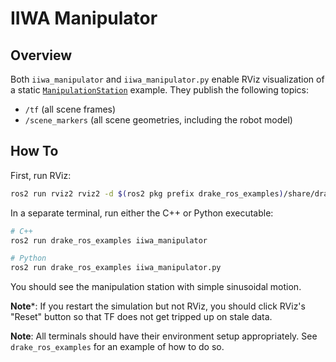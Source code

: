 # IIWA Manipulator

## Overview

Both `iiwa_manipulator` and `iiwa_manipulator.py` enable RViz visualization of a static [`ManipulationStation`](https://github.com/RobotLocomotion/drake/tree/master/examples/manipulation_station) example.
They publish the following topics:

* `/tf` (all scene frames)
* `/scene_markers` (all scene geometries, including the robot model)

## How To

First, run RViz:

```sh
ros2 run rviz2 rviz2 -d $(ros2 pkg prefix drake_ros_examples)/share/drake_ros_examples/iiwa_manipulator.rviz
```

In a separate terminal, run either the C++ or Python executable:

```sh
# C++
ros2 run drake_ros_examples iiwa_manipulator

# Python
ros2 run drake_ros_examples iiwa_manipulator.py
```

You should see the manipulation station with simple sinusoidal motion.

**Note***: If you restart the simulation but not RViz, you should click RViz's
"Reset" button so that TF does not get tripped up on stale data.

**Note**: All terminals should have their environment setup appropriately. See
`drake_ros_examples` for an example of how to do so.
